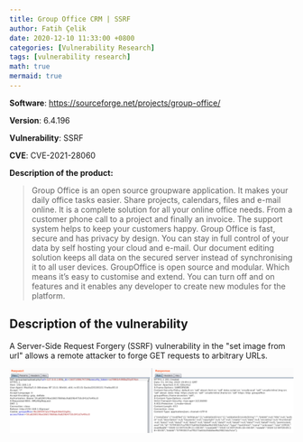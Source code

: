 ```yaml
---
title: Group Office CRM | SSRF
author: Fatih Çelik
date: 2020-12-10 11:33:00 +0800
categories: [Vulnerability Research]
tags: [vulnerability research]
math: true
mermaid: true
---
```


**Software**: https://sourceforge.net/projects/group-office/

**Version**: 6.4.196

**Vulnerability**: SSRF

**CVE**: CVE-2021-28060

**Description of the product:**

> Group Office is an open source groupware application. It makes your daily office tasks easier. Share projects, calendars, files and e-mail online. It is a complete solution for all your online office needs. From a customer phone call to a project and finally an invoice. The support system helps to keep your customers happy. Group Office is fast, secure and has privacy by design. You can stay in full control of your data by self hosting your cloud and e-mail. Our document editing solution keeps all data on the secured server instead of synchronising it to all user devices. GroupOffice is open source and modular. Which means it’s easy to customise and extend. You can turn off and on features and it enables any developer to create new modules for the platform.

## Description of the vulnerability

A Server-Side Request Forgery (SSRF) vulnerability in the "set image from url" allows a remote attacker to forge GET requests to arbitrary URLs.

![](/photos/crmssrf-1.png)
